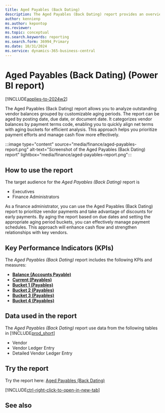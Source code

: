 ```yaml
---
title: Aged Payables (Back Dating)
description: The Aged Payables (Back Dating) report provides an overview of outstanding vendor invoices categorized by payment terms and grouped into aging buckets.
author: kennienp
ms.author: kepontop
ms.reviewer:
ms.topic: conceptual
ms.search.keywords: reporting
ms.search.form: 36994_Primary
ms.date: 10/31/2024
ms.service: dynamics-365-business-central
---
```


# Aged Payables (Back Dating) (Power BI report)

[!INCLUDE[applies-to-2024w2](includes/applies-to-2024w2.md)]

The Aged Payables (Back Dating) report allows you to analyze outstanding vendor balances grouped by customizable aging periods. The report can be aged by posting date, due date, or document date. It categorizes vendor balances by payment terms code, enabling you to quickly align net terms with aging buckets for efficient analysis. This approach helps you prioritize payment efforts and manage cash flow more effectively.

:::image type="content" source="media/finance/aged-payables-report.png" alt-text="Screenshot of the Aged Payables (Back Dating) report" lightbox="media/finance/aged-payables-report.png":::

## How to use the report

The target audience for the *Aged Payables (Back Dating)* report is
- Executives
- Finance Administrators

As a finance administrator, you can use the Aged Payables (Back Dating) report to prioritize vendor payments and take advantage of discounts for early payments. By aging the report based on due dates and setting the appropriate aging period buckets, you can effectively manage payment schedules. This approach will enhance cash flow and strengthen relationships with key vendors.

## Key Performance Indicators (KPIs)

The *Aged Payables (Back Dating)* report includes the following KPIs and measures: 

- [**Balance (Accounts Payable)**](finance-powerbi-kpi.md#balance-accounts-payable)
- [**Current (Payables)**](finance-powerbi-kpi.md#current-payables)
- [**Bucket 1 (Payables)**](finance-powerbi-kpi.md#bucket-1-payables)
- [**Bucket 2 (Payables)**](finance-powerbi-kpi.md#bucket-2-payables)
- [**Bucket 3 (Payables)**](finance-powerbi-kpi.md#bucket-3-payables)
- [**Bucket 4 (Payables)**](finance-powerbi-kpi.md#bucket-4-payables)

## Data used in the report

The *Aged Payables (Back Dating)* report use data from the following tables in [!INCLUDE[prod_short](includes/prod_short.md)]

- Vendor
- Vendor Ledger Entry
- Detailed Vendor Ledger Entry

## Try the report

Try the report here: [Aged Payables (Back Dating)](https://businesscentral.dynamics.com?page=36994)

[!INCLUDE[ctrl-right-click-to-open-in-new-tab](includes/ctrl-right-click-to-open-in-new-tab.md)]

## See also